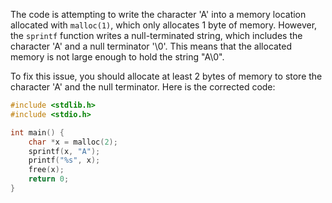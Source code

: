 The code is attempting to write the character 'A' into a memory location allocated with `malloc(1)`, which only allocates 1 byte of memory. However, the `sprintf` function writes a null-terminated string, which includes the character 'A' and a null terminator '\0'. This means that the allocated memory is not large enough to hold the string "A\0".

To fix this issue, you should allocate at least 2 bytes of memory to store the character 'A' and the null terminator. Here is the corrected code:

```c
#include <stdlib.h>
#include <stdio.h>

int main() {
    char *x = malloc(2);
    sprintf(x, "A");
    printf("%s", x);
    free(x);
    return 0;
}
```
